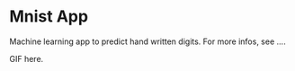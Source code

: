 # Mnist App

Machine learning app to predict hand written digits.
For more infos, see ....

GIF here.
